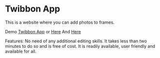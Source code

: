 # Twibbon App

This is a website where you can add photos to frames.

Demo [Twibbon App](https://pui-real.pages.dev/) or [Here](https://twibbons.vercel.app/) And [Here](https://sksdluh.github.io/twibbond/)

Features: No need of any additional editing skills. It takes less than two minutes to do so and is free of cost. It is readily available, user friendly and available for all.

